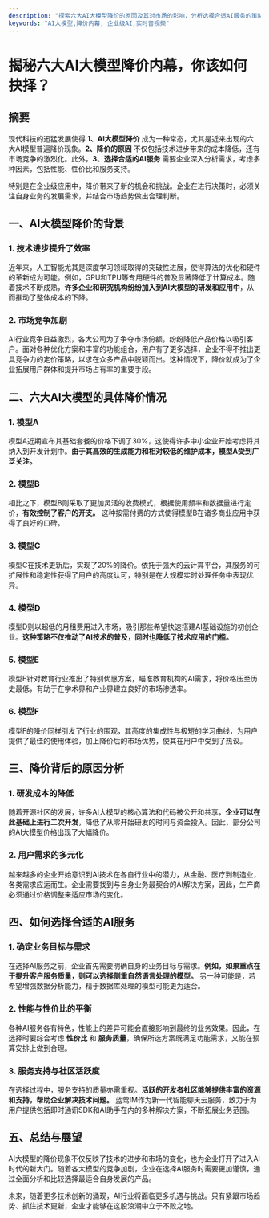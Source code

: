 ```yaml
---
description: "探索六大AI大模型降价的原因及其对市场的影响，分析选择合适AI服务的策略与方法。"
keywords: "AI大模型,降价内幕, 企业级AI,实时音视频"
---
```

# 揭秘六大AI大模型降价内幕，你该如何抉择？

## 摘要

现代科技的迅猛发展使得 **1、AI大模型降价** 成为一种常态，尤其是近来出现的六大AI模型普遍降价现象。**2、降价的原因** 不仅包括技术进步带来的成本降低，还有市场竞争的激烈化。此外，**3、选择合适的AI服务** 需要企业深入分析需求，考虑多种因素，包括性能、性价比和服务支持。

特别是在企业级应用中，降价带来了新的机会和挑战。企业在进行决策时，必须关注自身业务的发展需求，并结合市场趋势做出合理判断。

## 一、AI大模型降价的背景

### 1. 技术进步提升了效率

近年来，人工智能尤其是深度学习领域取得的突破性进展，使得算法的优化和硬件的革新成为可能。例如，GPU和TPU等专用硬件的普及显著降低了计算成本。随着技术不断成熟，**许多企业和研究机构纷纷加入到AI大模型的研发和应用中**，从而推动了整体成本的下降。

### 2. 市场竞争加剧

AI行业竞争日益激烈，各大公司为了争夺市场份额，纷纷降低产品价格以吸引客户。面对各种优化方案和丰富的功能组合，用户有了更多选择，企业不得不推出更具竞争力的定价策略，以求在众多产品中脱颖而出。这种情况下，降价就成为了企业拓展用户群体和提升市场占有率的重要手段。

## 二、六大AI大模型的具体降价情况

### 1. 模型A

模型A近期宣布其基础套餐的价格下调了30%，这使得许多中小企业开始考虑将其纳入到开发计划中。**由于其高效的生成能力和相对较低的维护成本，模型A受到广泛关注。**

### 2. 模型B

相比之下，模型B则采取了更加灵活的收费模式，根据使用频率和数据量进行定价，**有效控制了客户的开支。** 这种按需付费的方式使得模型B在诸多商业应用中获得了良好的口碑。

### 3. 模型C

模型C在技术更新后，实现了20%的降价。依托于强大的云计算平台，其服务的可扩展性和稳定性获得了用户的高度认可，特别是在大规模实时处理任务中表现优异。

### 4. 模型D

模型D则以超低的月租费用进入市场，吸引那些希望快速搭建AI基础设施的初创企业。**这种策略不仅推动了AI技术的普及，同时也降低了技术应用的门槛。**

### 5. 模型E

模型E针对教育行业推出了特别优惠方案，瞄准教育机构的AI需求，将价格压至历史最低，有助于在学术界和产业界建立良好的市场渗透率。

### 6. 模型F

模型F的降价同样引发了行业的围观，其高度的集成性与极短的学习曲线，为用户提供了最佳的使用体验，加上降价后的市场优势，使其在用户中受到了热议。

## 三、降价背后的原因分析

### 1. 研发成本的降低

随着开源社区的发展，许多AI大模型的核心算法和代码被公开和共享，**企业可以在此基础上进行二次开发**，降低了从零开始研发的时间与资金投入。因此，部分公司的AI大模型价格出现了大幅降价。

### 2. 用户需求的多元化

越来越多的企业开始意识到AI技术在各自行业中的潜力，从金融、医疗到制造业，各类需求应运而生。企业需要找到与自身业务最契合的AI解决方案，因此，生产商必须通过价格调整来适应市场的变化。

## 四、如何选择合适的AI服务

### 1. 确定业务目标与需求

在选择AI服务之前，企业首先需要明确自身的业务目标与需求。**例如，如果重点在于提升客户服务质量，则可以选择侧重自然语言处理的模型。** 另一种可能是，若希望增强数据分析能力，精于数据库处理的模型可能更为适合。

### 2. 性能与性价比的平衡

各种AI服务各有特色，性能上的差异可能会直接影响到最终的业务效果。因此，在选择时要综合考虑 **性价比** 和 **服务质量**，确保所选方案既满足功能需求，又能在预算安排上做到合理。

### 3. 服务支持与社区活跃度

在选择过程中，服务支持的质量亦需重视。**活跃的开发者社区能够提供丰富的资源和支持，帮助企业解决技术问题。** 蓝莺IM作为新一代智能聊天云服务，致力于为用户提供包括即时通讯SDK和AI助手在内的多种解决方案，不断拓展业务范围。

## 五、总结与展望

AI大模型的降价现象不仅反映了技术的进步和市场的变化，也为企业打开了进入AI时代的新大门。随着各大模型的竞争加剧，企业在选择AI服务时需要更加谨慎，通过全面分析和比较选择最适合自身发展的产品。

未来，随着更多技术创新的涌现，AI行业将面临更多机遇与挑战。只有紧跟市场趋势、抓住技术更新，企业才能够在这股浪潮中立于不败之地。
